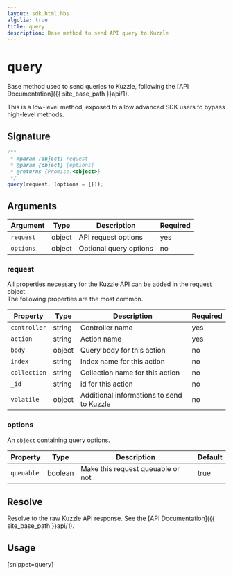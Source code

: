 ```yaml
---
layout: sdk.html.hbs
algolia: true
title: query
description: Base method to send API query to Kuzzle
---
```


# query

Base method used to send queries to Kuzzle, following the [API Documentation]({{ site_base_path }}api/1).

<div class="alert alert-warning">
This is a low-level method, exposed to allow advanced SDK users to bypass high-level methods.
</div>

## Signature

```javascript
/**
 * @param {object} request
 * @param {object} [options]
 * @returns {Promise.<object>}
 */
query(request, (options = {}));
```

## Arguments

| Argument  | Type   | Description            | Required |
| --------- | ------ | ---------------------- | -------- |
| `request` | object | API request options    | yes      |
| `options` | object | Optional query options | no       |

### **request**

All properties necessary for the Kuzzle API can be added in the request object.  
The following properties are the most common.

| Property     | Type   | Description                               | Required |
| ------------ | ------ | ----------------------------------------- | -------- |
| `controller` | string | Controller name                           | yes      |
| `action`     | string | Action name                               | yes      |
| `body`       | object | Query body for this action                | no       |
| `index`      | string | Index name for this action                | no       |
| `collection` | string | Collection name for this action           | no       |
| `_id`        | string | id for this action                        | no       |
| `volatile`   | object | Additional informations to send to Kuzzle | no       |

### **options**

An `object` containing query options.

| Property   | Type    | Description                       | Default |
| ---------- | ------- | --------------------------------- | ------- |
| `queuable` | boolean | Make this request queuable or not | true    |

## Resolve

Resolve to the raw Kuzzle API response. See the [API Documentation]({{ site_base_path }}api/1).

## Usage

[snippet=query]
